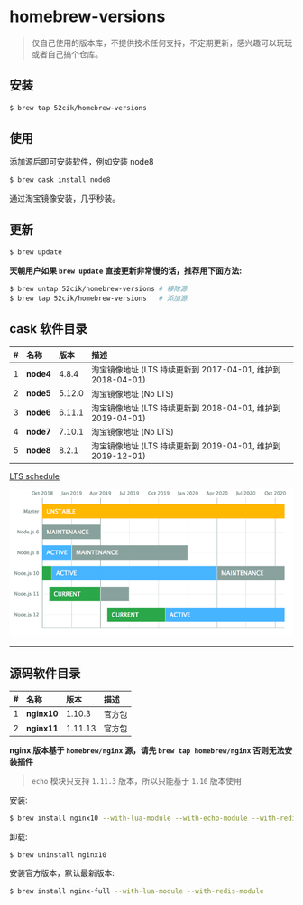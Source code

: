 # homebrew-versions

> 仅自己使用的版本库，不提供技术任何支持，不定期更新，感兴趣可以玩玩或者自己搞个仓库。


## 安装

``` sh
$ brew tap 52cik/homebrew-versions
```


## 使用

添加源后即可安装软件，例如安装 node8

``` sh
$ brew cask install node8
```

通过淘宝镜像安装，几乎秒装。


## 更新

``` sh
$ brew update
```

**天朝用户如果 `brew update` 直接更新非常慢的话，推荐用下面方法:**

``` sh
$ brew untap 52cik/homebrew-versions # 移除源
$ brew tap 52cik/homebrew-versions   # 添加源
```


## cask 软件目录

\# | 名称 | 版本 | 描述
:-- | :-- | :-- | :--
1 | **node4** | 4.8.4  | 淘宝镜像地址 (LTS 持续更新到 2017-04-01, 维护到 2018-04-01)
2 | **node5** | 5.12.0 | 淘宝镜像地址 (No LTS)
3 | **node6** | 6.11.1 | 淘宝镜像地址 (LTS 持续更新到 2018-04-01, 维护到 2019-04-01)
4 | **node7** | 7.10.1 | 淘宝镜像地址 (No LTS)
5 | **node8** | 8.2.1  | 淘宝镜像地址 (LTS 持续更新到 2019-04-01, 维护到 2019-12-01)

[LTS schedule](https://github.com/nodejs/LTS#lts-schedule1)

![LTS schedule](https://github.com/nodejs/LTS/raw/master/schedule.png)

----


## 源码软件目录

\# | 名称 | 版本 | 描述
:-- | :-- | :-- | :--
1 | **nginx10** | 1.10.3  | 官方包
2 | **nginx11** | 1.11.13 | 官方包

**nginx 版本基于 `homebrew/nginx` 源，请先 `brew tap homebrew/nginx` 否则无法安装插件**

> `echo` 模块只支持 `1.11.3` 版本，所以只能基于 `1.10` 版本使用

安装:

``` sh
$ brew install nginx10 --with-lua-module --with-echo-module --with-redis-module
```

卸载:

``` sh
$ brew uninstall nginx10
```

安装官方版本，默认最新版本:

``` sh
$ brew install nginx-full --with-lua-module --with-redis-module
```
